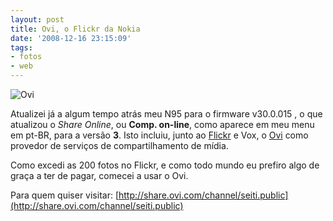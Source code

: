 ```yaml
---
layout: post
title: Ovi, o Flickr da Nokia
date: '2008-12-16 23:15:09'
tags:
- fotos
- web
---
```



![](http://tbn0.google.com/images?q=tbn:a7XI5UGDfySc9M:http://www.imediapress.com/wp-content/uploads/2008/08/nokia-ovi-logo.jpg "Ovi")

Atualizei já a algum tempo atrás meu N95 para o firmware v30.0.015 , o que atualizou o *Share Online*, ou **Comp. on-line**, como aparece em meu menu em pt-BR, para a versão **3**. Isto incluiu, junto ao [Flickr](http://www.flickr.com/photos/seiti/) e Vox, o [Ovi](http://share.ovi.com/channel/seiti.public) como provedor de serviços de compartilhamento de mídia.

Como excedi as 200 fotos no Flickr, e como todo mundo eu prefiro algo de graça a ter de pagar, comecei a usar o Ovi.

Para quem quiser visitar: [http://share.ovi.com/channel/seiti.public](http://share.ovi.com/channel/seiti.public)


